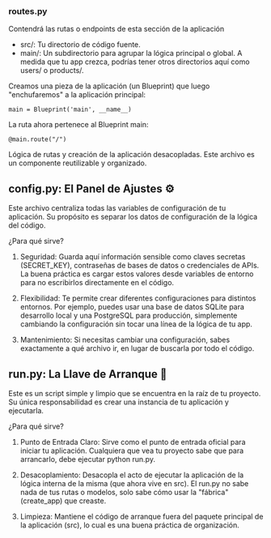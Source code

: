 





### routes.py
Contendrá las rutas o endpoints de esta sección de la aplicación
* src/: Tu directorio de código fuente.
* main/: Un subdirectorio para agrupar la lógica principal o global. A medida que tu app crezca, podrías tener otros directorios aquí como users/ o products/.

Creamos una pieza de la aplicación (un Blueprint) que luego "enchufaremos" a la aplicación principal:

`main = Blueprint('main', __name__)`

La ruta ahora pertenece al Blueprint main:

`@main.route("/")`

Lógica de rutas y creación de la aplicación desacopladas. Este archivo es un componente reutilizable y organizado.

## config.py: El Panel de Ajustes ⚙️
Este archivo centraliza todas las variables de configuración de tu aplicación. Su propósito es separar los datos de configuración de la lógica del código.

¿Para qué sirve?

1. Seguridad: Guarda aquí información sensible como claves secretas (SECRET_KEY), contraseñas de bases de datos o credenciales de APIs. La buena práctica es cargar estos valores desde variables de entorno para no escribirlos directamente en el código.

2. Flexibilidad: Te permite crear diferentes configuraciones para distintos entornos. Por ejemplo, puedes usar una base de datos SQLite para desarrollo local y una PostgreSQL para producción, simplemente cambiando la configuración sin tocar una línea de la lógica de tu app.

3. Mantenimiento: Si necesitas cambiar una configuración, sabes exactamente a qué archivo ir, en lugar de buscarla por todo el código.

## run.py: La Llave de Arranque 🚀
Este es un script simple y limpio que se encuentra en la raíz de tu proyecto. Su única responsabilidad es crear una instancia de tu aplicación y ejecutarla.

¿Para qué sirve?

1. Punto de Entrada Claro: Sirve como el punto de entrada oficial para iniciar tu aplicación. Cualquiera que vea tu proyecto sabe que para arrancarlo, debe ejecutar python run.py.

2. Desacoplamiento: Desacopla el acto de ejecutar la aplicación de la lógica interna de la misma (que ahora vive en src). El run.py no sabe nada de tus rutas o modelos, solo sabe cómo usar la "fábrica" (create_app) que creaste.

3. Limpieza: Mantiene el código de arranque fuera del paquete principal de la aplicación (src), lo cual es una buena práctica de organización.

